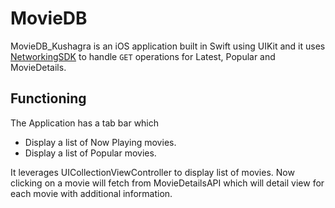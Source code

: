 # MovieDB

MovieDB_Kushagra is an iOS application built in Swift using UIKit and it uses [NetworkingSDK](https://github.com/kushagrauchiha/NetworkingSDK) to handle `GET` operations for Latest, Popular and MovieDetails.

## Functioning

The Application has a tab bar which
- Display a list of Now Playing movies.
- Display a list of Popular movies.

It leverages UICollectionViewController to display list of movies. Now clicking on a movie will fetch from MovieDetailsAPI which will detail view for each movie with additional information.
